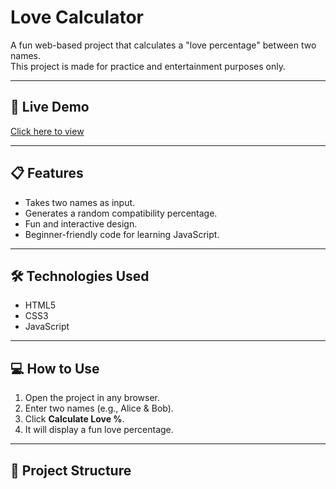 # Love Calculator

A fun web-based project that calculates a "love percentage" between two names.  
This project is made for practice and entertainment purposes only.

---

## 🚀 Live Demo
[Click here to view](https://mannsarkar0.github.io/love-calculator/)

---

## 📋 Features
- Takes two names as input.
- Generates a random compatibility percentage.
- Fun and interactive design.
- Beginner-friendly code for learning JavaScript.

---

## 🛠️ Technologies Used
- HTML5
- CSS3
- JavaScript

---

## 💻 How to Use
1. Open the project in any browser.
2. Enter two names (e.g., Alice & Bob).
3. Click **Calculate Love %**.
4. It will display a fun love percentage.

---

## 📂 Project Structure

